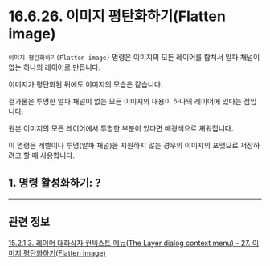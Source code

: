 # 16.6.26. 이미지 평탄화하기(Flatten image)

`이미지 평탄화하기(Flatten image)` 명령은 이미지의 모든 레이어를 합쳐서 알파 채널이 없는 하나의 레이어로 만듭니다.

이미지가 평탄화된 뒤에도 이미지의 모습은 같습니다.

결과물은 투명한 알파 채널이 없는 모든 이미지의 내용이 하나의 레이어에 있다는 점입니다.

원본 이미지의 모든 레이어에서 투명한 부분이 있다면 배경색으로 채워집니다.

이 명령은 레벨이나 투명(알파 채널)을 지원하지 않는 경우의 이미지의 포맷으로 저장하려고 할 때 사용합니다.

## 1. 명령 활성화하기: ?

***

## 관련 정보

[15.2.1.3. 레이어 대화상자 컨텍스트 메뉴(The Layer dialog context menu) - 27. 이미지 평탄화하기(Flatten Image)](./15-02-01-03-the_layer_dialog_context_menu.md#15-02-01-03-s27)